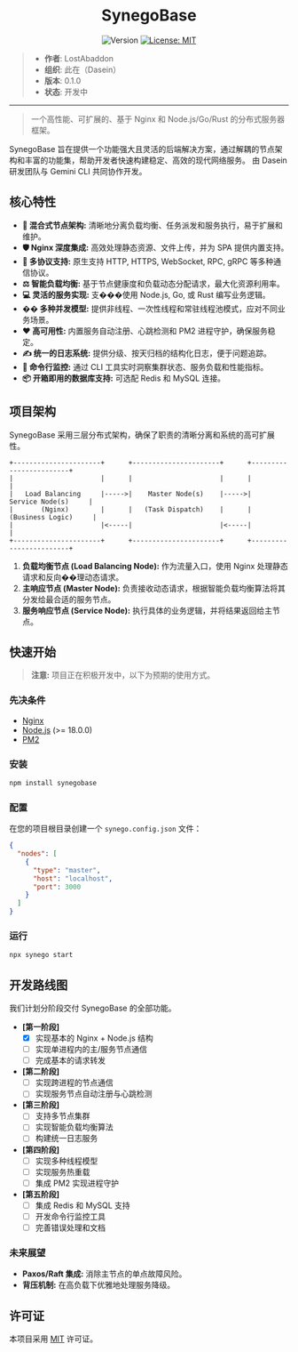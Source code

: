 <h1 align="center">SynegoBase</h1>

<p align="center">
  <img alt="Version" src="https://img.shields.io/badge/version-0.1.0-blue.svg?cacheSeconds=2592000" />
  <a href="./LICENSE" target="_blank">
    <img alt="License: MIT" src="https://img.shields.io/badge/License-MIT-yellow.svg" />
  </a>
</p>

> - **作者**: LostAbaddon
> - **组织**: 此在（Dasein）
> - **版本**: 0.1.0
> - **状态**: 开发中

---

> 一个高性能、可扩展的、基于 Nginx 和 Node.js/Go/Rust 的分布式服务器框架。

SynegoBase 旨在提供一个功能强大且灵活的后端解决方案，通过解耦的节点架构和丰富的功能集，帮助开发者快速构建稳定、高效的现代网络服务。
由 Dasein 研发团队与 Gemini CLI 共同协作开发。

## 核心特性

- **🚀 混合式节点架构:** 清晰地分离负载均衡、任务派发和服务执行，易于扩展和维护。
- **🛡️ Nginx 深度集成:** 高效处理静态资源、文件上传，并为 SPA 提供内置支持。
- **🔗 多协议支持:** 原生支持 HTTP, HTTPS, WebSocket, RPC, gRPC 等多种通信协议。
- **⚖️ 智能负载均衡:** 基于节点健康度和负载动态分配请求，最大化资源利用率。
- **💻 灵活的服务实现:** 支���使用 Node.js, Go, 或 Rust 编写业务逻辑。
- **�� 多种并发模型:** 提供非线程、一次性线程和常驻线程池模式，应对不同业务场景。
- **❤️ 高可用性:** 内置服务自动注册、心跳检测和 PM2 进程守护，确保服务稳定。
- **✍️ 统一的日志系统:** 提供分级、按天归档的结构化日志，便于问题追踪。
- **👀 命令行监控:** 通过 CLI 工具实时洞察集群状态、服务负载和性能指标。
- **📦 开箱即用的数据库支持:** 可选配 Redis 和 MySQL 连接。

## 项目架构

SynegoBase 采用三层分布式架构，确保了职责的清晰分离和系统的高可扩展性。

```
+----------------------+      +----------------------+      +------------------------+
|                      |      |                      |      |                        |
|   Load Balancing     |----->|    Master Node(s)    |----->|    Service Node(s)     |
|       (Nginx)        |      |   (Task Dispatch)    |      |   (Business Logic)     |
|                      |<-----|                      |<-----|                        |
+----------------------+      +----------------------+      +------------------------+
```

1.  **负载均衡节点 (Load Balancing Node):** 作为流量入口，使用 Nginx 处理静态请求和反向��理动态请求。
2.  **主响应节点 (Master Node):** 负责接收动态请求，根据智能负载均衡算法将其分发给最合适的服务节点。
3.  **服务响应节点 (Service Node):** 执行具体的业务逻辑，并将结果返回给主节点。

## 快速开始

> **注意:** 项目正在积极开发中，以下为预期的使用方式。

### 先决条件

- [Nginx](https://nginx.org/en/download.html)
- [Node.js](https://nodejs.org/) (>= 18.0.0)
- [PM2](https://pm2.keymetrics.io/)

### 安装

```bash
npm install synegobase
```

### 配置

在您的项目根目录创建一个 `synego.config.json` 文件：

```json
{
  "nodes": [
    {
      "type": "master",
      "host": "localhost",
      "port": 3000
    }
  ]
}
```

### 运行

```bash
npx synego start
```

## 开发路线图

我们计划分阶段交付 SynegoBase 的全部功能。

- **[第一阶段]**
  - [x] 实现基本的 Nginx + Node.js 结构
  - [ ] 实现单进程内的主/服务节点通信
  - [ ] 完成基本的请求转发

- **[第二阶段]**
  - [ ] 实现跨进程的节点通信
  - [ ] 实现服务节点自动注册与心跳检测

- **[第三阶段]**
  - [ ] 支持多节点集群
  - [ ] 实现智能负载均衡算法
  - [ ] 构建统一日志服务

- **[第四阶段]**
  - [ ] 实现多种线程模型
  - [ ] 实现服务热重载
  - [ ] 集成 PM2 实现进程守护

- **[第五阶段]**
  - [ ] 集成 Redis 和 MySQL 支持
  - [ ] 开发命令行监控工具
  - [ ] 完善错误处理和文档

### 未来展望

- **Paxos/Raft 集成:** 消除主节点的单点故障风险。
- **背压机制:** 在高负载下优雅地处理服务降级。

## 许可证

本项目采用 [MIT](./LICENSE) 许可证。
